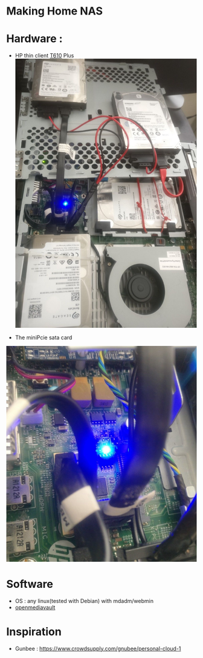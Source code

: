 # Making Home NAS

# Hardware : 
- HP thin client [T610](http://www.parkytowers.me.uk/thin/hp/t610/index.shtml) Plus
![hdds](t610_1.jpg)

- The miniPcie sata card

![miniPcie](t610_2.jpg)

# Software
- OS : any linux(tested with Debian) with mdadm/webmin
- [openmediavault](https://openmediavault.readthedocs.io/en/latest/installation/index.html)

# Inspiration 
- Gunbee : https://www.crowdsupply.com/gnubee/personal-cloud-1
